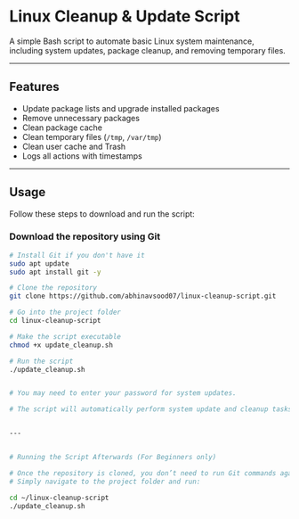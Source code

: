 # Linux Cleanup & Update Script

A simple Bash script to automate basic Linux system maintenance, including system updates, package cleanup, and removing temporary files.

---

## Features
- Update package lists and upgrade installed packages
- Remove unnecessary packages
- Clean package cache
- Clean temporary files (`/tmp`, `/var/tmp`)
- Clean user cache and Trash
- Logs all actions with timestamps

---
## Usage

Follow these steps to download and run the script:

###  Download the repository using Git
```bash
# Install Git if you don't have it
sudo apt update
sudo apt install git -y

# Clone the repository
git clone https://github.com/abhinavsood07/linux-cleanup-script.git

# Go into the project folder
cd linux-cleanup-script

# Make the script executable
chmod +x update_cleanup.sh

# Run the script
./update_cleanup.sh


# You may need to enter your password for system updates.

# The script will automatically perform system update and cleanup tasks.


---


# Running the Script Afterwards (For Beginners only)

# Once the repository is cloned, you don’t need to run Git commands again.
# Simply navigate to the project folder and run:

cd ~/linux-cleanup-script
./update_cleanup.sh


